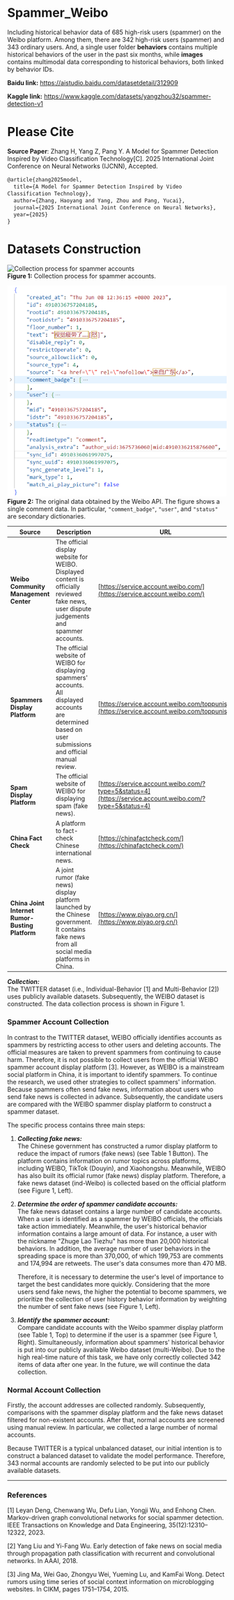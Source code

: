 # Spammer_Weibo

Including historical behavior data of 685 high-risk users (spammer) on the Weibo platform. Among them, there are 342 high-risk users (spammer) and 343 ordinary users. And, a single user folder **behaviors** contains multiple historical behaviors of the user in the past six months, while **images** contains multimodal data corresponding to historical behaviors, both linked by behavior IDs.

**Baidu link:**  https://aistudio.baidu.com/datasetdetail/312909

**Kaggle link:** https://www.kaggle.com/datasets/yangzhou32/spammer-detection-v1

# Please Cite 

**Source Paper**: Zhang H, Yang Z, Pang Y. A Model for Spammer Detection Inspired by Video Classification Technology[C]. 2025 International Joint Conference on Neural Networks (IJCNN), Accepted.

```
@article{zhang2025model,
  title={A Model for Spammer Detection Inspired by Video Classification Technology},
  author={Zhang, Haoyang and Yang, Zhou and Pang, Yucai},
  journal={2025 International Joint Conference on Neural Networks},
  year={2025}
}
```

# Datasets Construction

![Collection process for spammer accounts](weibo.png)  
**Figure 1:** Collection process for spammer accounts.

![The original data obtained by the Weibo API.](json.png)  
**Figure 2:** The original data obtained by the Weibo API. The figure shows a single comment data. In particular, `"comment_badge"`, `"user"`, and `"status"` are secondary dictionaries.

| Source                               | Description                                                                                                                                                                | URL                                                       |
|--------------------------------------|----------------------------------------------------------------------------------------------------------------------------------------------------------------------------|-----------------------------------------------------------|
| **Weibo Community Management Center** | The official display website for WEIBO. Displayed content is officially reviewed fake news, user dispute judgements and spammer accounts.                                 | [https://service.account.weibo.com/](https://service.account.weibo.com/) |
| **Spammers Display Platform**        | The official website of WEIBO for displaying spammers' accounts. All displayed accounts are determined based on user submissions and official manual review.                | [https://service.account.weibo.com/toppunish](https://service.account.weibo.com/toppunish) |
| **Spam Display Platform**            | The official website of WEIBO for displaying spam (fake news).                                                                                                             | [https://service.account.weibo.com/?type=5&status=4](https://service.account.weibo.com/?type=5&status=4) |
| **China Fact Check**                 | A platform to fact-check Chinese international news.                                                                                                                       | [https://chinafactcheck.com/](https://chinafactcheck.com/) |
| **China Joint Internet Rumor-Busting Platform** | A joint rumor (fake news) display platform launched by the Chinese government. It contains fake news from all social media platforms in China.                            | [https://www.piyao.org.cn/](https://www.piyao.org.cn/)    |

**_Collection:_**  
The TWITTER dataset (i.e., Individual-Behavior [1] and Multi-Behavior [2]) uses publicly available datasets. Subsequently, the WEIBO dataset is constructed. The data collection process is shown in Figure 1.

### Spammer Account Collection

In contrast to the TWITTER dataset, WEIBO officially identifies accounts as spammers by restricting access to other users and deleting accounts. The official measures are taken to prevent spammers from continuing to cause harm. Therefore, it is not possible to collect users from the official WEIBO spammer account display platform [3]. However, as WEIBO is a mainstream social platform in China, it is important to identify spammers. To continue the research, we used other strategies to collect spammers' information. Because spammers often send fake news, information about users who send fake news is collected in advance. Subsequently, the candidate users are compared with the WEIBO spammer display platform to construct a spammer dataset.  

The specific process contains three main steps:

1. **_Collecting fake news:_**  
   The Chinese government has constructed a rumor display platform to reduce the impact of rumors (fake news) (see Table 1 Button). The platform contains information on rumor topics across platforms, including WEIBO, TikTok (Douyin), and Xiaohongshu. Meanwhile, WEIBO has also built its official rumor (fake news) display platform. Therefore, a fake news dataset (ind-Weibo) is collected based on the official platform (see Figure 1, Left).

2. **_Determine the order of spammer candidate accounts:_**  
   The fake news dataset contains a large number of candidate accounts. When a user is identified as a spammer by WEIBO officials, the officials take action immediately. Meanwhile, the user's historical behavior information contains a large amount of data. For instance, a user with the nickname "Zhuge Lao Tiezhu" has more than 20,000 historical behaviors. In addition, the average number of user behaviors in the spreading space is more than 370,000, of which 199,753 are comments and 174,994 are retweets. The user's data consumes more than 470 MB.  

   Therefore, it is necessary to determine the user's level of importance to target the best candidates more quickly. Considering that the more users send fake news, the higher the potential to become spammers, we prioritize the collection of user history behavior information by weighting the number of sent fake news (see Figure 1, Left).

3. **_Identify the spammer account:_**  
   Compare candidate accounts with the Weibo spammer display platform (see Table 1, Top) to determine if the user is a spammer (see Figure 1, Right). Simultaneously, information about spammers' historical behavior is put into our publicly available Weibo dataset (multi-Weibo). Due to the high real-time nature of this task, we have only correctly collected 342 items of data after one year. In the future, we will continue the data collection.

### Normal Account Collection

Firstly, the account addresses are collected randomly. Subsequently, comparisons with the spammer display platform and the fake news dataset filtered for non-existent accounts. After that, normal accounts are screened using manual review. In particular, we collected a large number of normal accounts.  

Because TWITTER is a typical unbalanced dataset, our initial intention is to construct a balanced dataset to validate the model performance. Therefore, 343 normal accounts are randomly selected to be put into our publicly available datasets.

---

### References
[1] Leyan Deng, Chenwang Wu, Defu Lian, Yongji Wu, and Enhong Chen. Markov-driven graph convolutional networks for social spammer detection. IEEE Transactions on Knowledge and Data Engineering, 35(12):12310–12322, 2023. 

[2] Yang Liu and Yi-Fang Wu. Early detection of fake news on social media through propagation path classification with recurrent and convolutional networks. In AAAI, 2018. 

[3] Jing Ma, Wei Gao, Zhongyu Wei, Yueming Lu, and KamFai Wong. Detect rumors using time series of social context information on microblogging websites. In CIKM, pages 1751–1754, 2015.
